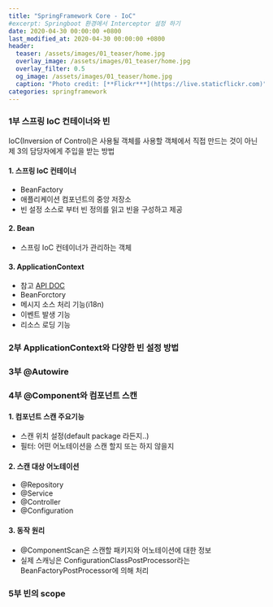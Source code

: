 ```yaml
---
title: "SpringFramework Core - IoC"
#excerpt: Springboot 환경에서 Interceptor 설정 하기  
date: 2020-04-30 00:00:00 +0800
last_modified_at: 2020-04-30 00:00:00 +0800
header:
  teaser: /assets/images/01_teaser/home.jpg
  overlay_image: /assets/images/01_teaser/home.jpg
  overlay_filter: 0.5
  og_image: /assets/images/01_teaser/home.jpg
  caption: "Photo credit: [**Flickr***](https://live.staticflickr.com)"
categories: springframework
---
```


### 1부 스프링 IoC 컨테이너와 빈 

IoC(Inversion of Control)은 사용될 객체를 사용할 객체에서 직접 만드는 것이 아닌 제 3의 담당자에게 주입을 받는 방법 <br>

#### 1. 스프링 IoC 컨테이너 
- BeanFactory
- 애플리케이션 컴포넌트의 중앙 저장소
- 빈 설정 소스로 부터 빈 정의를 읽고 빈을 구성하고 제공

#### 2. Bean
- 스프링 IoC 컨테이너가 관리하는 객체 

#### 3. ApplicationContext
- 참고 [API DOC](https://docs.spring.io/spring/docs/5.2.6.RELEASE/javadoc-api/)
- BeanForctory
- 메시지 소스 처리 기능(i18n) 
- 이벤트 발생 기능
- 리소스 로딩 기능

### 2부 ApplicationContext와 다양한 빈 설정 방법


### 3부 @Autowire

### 4부 @Component와 컴포넌트 스캔

#### 1. 컴포넌트 스캔 주요기능

- 스캔 위치 설정(default package 라든지..)
- 필터: 어떤 어노테이션을 스캔 할지 또는 하지 않을지

#### 2. 스캔 대상 어노테이션

- @Repository
- @Service
- @Controller
- @Configuration

#### 3. 동작 원리

- @ComponentScan은 스캔할 패키지와 어노테이션에 대한 정보
- 실제 스캐닝은 ConfigurationClassPostProcessor라는 BeanFactoryPostProcessor에 의해 처리

### 5부 빈의 scope

